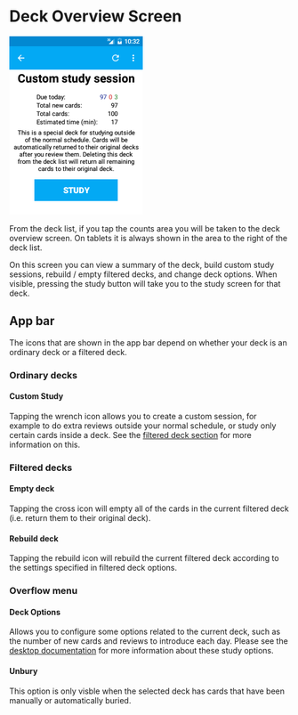 # Deck Overview Screen

<!-- toc -->

![deck_overview.png](img/3-deck_overview.png)

From the deck list, if you tap the counts area you will be taken to the deck overview screen. On tablets it is always shown in the area to the right of the deck list.

On this screen you can view a summary of the deck, build custom study sessions, rebuild / empty filtered decks, and change deck options. When visible, pressing the study button will take you to the study screen for that deck.

## App bar
The icons that are shown in the app bar depend on whether your deck is an ordinary deck or a filtered deck.

### Ordinary decks

#### Custom Study
Tapping the wrench icon allows you to create a custom session, for example to do extra reviews outside your normal schedule, or study only certain cards inside a deck. See the [filtered deck section](filtered-deck.md) for more information on this.

### Filtered decks

#### Empty deck
Tapping the cross icon will empty all of the cards in the current filtered deck (i.e. return them to their original deck).

#### Rebuild deck
Tapping the rebuild icon will rebuild the current filtered deck according to the settings specified in filtered deck options.

### Overflow menu

#### Deck Options
Allows you to configure some options related to the current deck, such as the number of new cards and reviews to introduce each day. Please see the [desktop documentation](https://docs.ankiweb.net/deck-options.html) for more information about these study options.

#### Unbury
This option is only visble when the selected deck has cards that have been manually or automatically buried.
